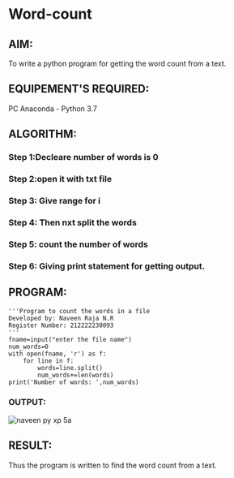 # Word-count
## AIM:
To write a python program for getting the word count from a text.
## EQUIPEMENT'S REQUIRED: 
PC
Anaconda - Python 3.7
## ALGORITHM: 
### Step 1:Decleare number of words is 0

### Step 2:open it with txt file
 
### Step 3: Give range for i

### Step 4:  Then nxt split the words

### Step 5: count the number of words

### Step 6: Giving print statement for getting output.

## PROGRAM:
```
'''Program to count the words in a file
Developed by: Naveen Raja N.R
Register Number: 212222230093
'''
fname=input("enter the file name")
num_words=0
with open(fname, 'r') as f:
    for line in f:
        words=line.split()
        num_words+=len(words)
print('Number of words: ',num_words)
```


### OUTPUT:


![naveen py xp 5a ](https://github.com/naveenraja2004/Word-count/assets/118707204/98f5c893-8e84-477b-a1f8-c59162a756e9)

## RESULT:
Thus the program is written to find the word count from a text.
